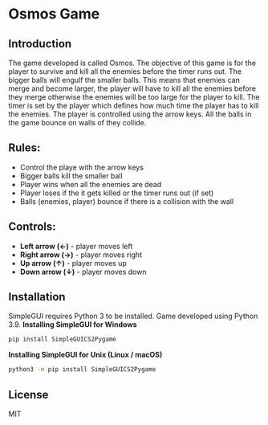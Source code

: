 # Osmos Game
## Introduction 
The game developed is called Osmos. The objective of this game is for the player to survive and kill all the enemies before the timer runs out. The bigger balls will engulf the smaller balls. This means that enemies can merge and become larger, the player will have to kill all the enemies before they merge otherwise the enemies will be too large for the player to kill. The timer is set by the player which defines how much time the player has to kill the enemies. The player is controlled using the arrow keys. All the balls in the game bounce on walls of they collide. 

## Rules:
- Control the playe with the arrow keys
- Bigger balls kill the smaller ball
- Player wins when all the enemies are dead
- Player loses if the it gets killed or the timer runs out (if set)
- Balls (enemies, player) bounce if there is a collision with the wall

## Controls:
- **Left arrow (←)** - player moves left
- **Right arrow (→)** - player moves right
- **Up arrow (↑)** - player moves up
- **Down arrow (↓)** - player moves down

## Installation

SimpleGUI requires Python 3 to be installed. Game developed using Python 3.9. 
**Installing SimpleGUI for Windows**

```sh
pip install SimpleGUICS2Pygame
```

**Installing SimpleGUI for Unix (Linux / macOS)**

```sh
python3 -m pip install SimpleGUICS2Pygame
```



## License
MIT
